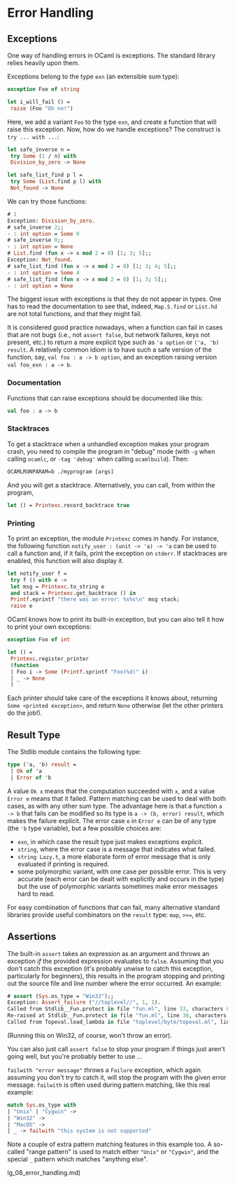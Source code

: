 
# Error Handling


## Exceptions


One way of handling errors in OCaml is exceptions. The
standard library relies heavily upon them.


Exceptions belong to the type `exn` (an extensible sum type):



```ml
exception Foo of string

let i_will_fail () =
 raise (Foo "Oh no!")

```
Here, we add a variant `Foo` to the type `exn`, and create a function
that will raise this exception. Now, how do we handle exceptions?
The construct is `try ... with ...`:



```ml
let safe_inverse n =
 try Some (1 / n) with
 Division_by_zero -> None

let safe_list_find p l =
 try Some (List.find p l) with
 Not_found -> None

```
We can try those functions:



```ml
# 1
Exception: Division_by_zero.
# safe_inverse 2;;
- : int option = Some 0
# safe_inverse 0;;
- : int option = None
# List.find (fun x -> x mod 2 = 0) [1; 3; 5];;
Exception: Not_found.
# safe_list_find (fun x -> x mod 2 = 0) [1; 3; 4; 5];;
- : int option = Some 4
# safe_list_find (fun x -> x mod 2 = 0) [1; 3; 5];;
- : int option = None

```
The biggest issue with exceptions is that they do not appear in types.
One has to read the documentation to see that, indeed, `Map.S.find`
or `List.hd` are not total functions, and that they might fail.


It is considered good practice nowadays, when a function can fail in
cases that are not bugs (i.e., not `assert false`, but network failures,
keys not present, etc.)
to return a more explicit type such as `'a option` or `('a, 'b) result`.
A relatively common idiom is to have such a safe version of the function,
say, `val foo : a -> b option`, and an exception raising
version `val foo_exn : a -> b`.


### Documentation


Functions that can raise exceptions should be documented like this:



```ml
val foo : a -> b


```
### Stacktraces


To get a stacktrace when a unhandled exception makes your program crash, you
need to compile the program in "debug" mode (with `-g` when calling
`ocamlc`, or `-tag 'debug'` when calling `ocamlbuild`).
Then:



```ml
OCAMLRUNPARAM=b ./myprogram [args]

```

And you will get a stacktrace. Alternatively, you can call, from within the program,



```ml
let () = Printexc.record_backtrace true

```
### Printing


To print an exception, the module `Printexc` comes in handy. For instance,
the following function `notify_user : (unit -> 'a) -> 'a` can be used
to call a function and, if it fails, print the exception on `stderr`.
If stacktraces are enabled, this function will also display it.



```ml
let notify_user f =
 try f () with e ->
 let msg = Printexc.to_string e
 and stack = Printexc.get_backtrace () in
 Printf.eprintf "there was an error: %s%s\n" msg stack;
 raise e

```
OCaml knows how to print its built-in exception, but you can also tell it
how to print your own exceptions:



```ml
exception Foo of int

let () =
 Printexc.register_printer
 (function
 | Foo i -> Some (Printf.sprintf "Foo(%d)" i)
 | _ -> None 
 )

```
Each printer should take care of the exceptions it knows about, returning
`Some <printed exception>`, and return `None` otherwise (let the other printers
do the job!).


## Result Type


The Stdlib module contains the following type:



```ml
type ('a, 'b) result =
 | Ok of 'a
 | Error of 'b

```
A value `Ok x` means that the computation succeeded with `x`, and
a value `Error e` means that it failed.
Pattern matching can be used to deal with both cases, as with any
other sum type. The advantage here is that a function `a -> b` that
fails can be modified so its type is `a -> (b, error) result`,
which makes the failure explicit.
The error case `e` in `Error e` can be of any type
(the `'b` type variable), but a few possible choices
are:


* `exn`, in which case the result type just makes exceptions explicit.
* `string`, where the error case is a message that indicates what failed.
* `string Lazy.t`, a more elaborate form of error message that is only evaluated
if printing is required.
* some polymorphic variant, with one case per
possible error. This is very accurate (each error can be dealt with
explicitly and occurs in the type) but the use of polymorphic variants
sometimes make error messages hard to read.


For easy combination of functions that can fail, many alternative standard
libraries provide useful combinators on the `result` type: `map`, `>>=`, etc.


## Assertions


The built-in `assert` takes an expression as an argument and throws an
exception *if* the provided expression evaluates to `false`.
Assuming that you don't catch this exception (it's probably
unwise to catch this exception, particularly for beginners), this
results in the program stopping and printing out the source file and
line number where the error occurred. An example:



```ml
# assert (Sys.os_type = "Win32");;
Exception: Assert_failure ("//toplevel//", 1, 1).
Called from Stdlib__Fun.protect in file "fun.ml", line 33, characters 8-15
Re-raised at Stdlib__Fun.protect in file "fun.ml", line 38, characters 6-52
Called from Topeval.load_lambda in file "toplevel/byte/topeval.ml", line 89, characters 4-150

```
(Running this on Win32, of course, won't throw an error).


You can also just call `assert false` to stop your program if things
just aren't going well, but you're probably better to use ...


`failwith "error message"` throws a `Failure` exception, which again
assuming you don't try to catch it, will stop the program with the given
error message. `failwith` is often used during pattern matching, like
this real example:



```ml
match Sys.os_type with
| "Unix" | "Cygwin" -> 
| "Win32" -> 
| "MacOS" -> 
| _ -> failwith "this system is not supported"

```
Note a couple of extra pattern matching features in this example too. A
so-called "range pattern" is used to match either `"Unix"` or
`"Cygwin"`, and the special `_` pattern which matches "anything else".







lg_08_error_handling.md)







